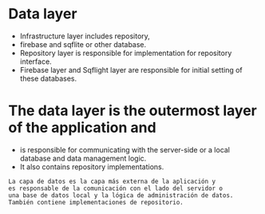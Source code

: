 # Data layer
- Infrastructure layer includes repository,
- firebase and sqflite or other database.
- Repository layer is responsible for implementation for repository interface.
- Firebase layer and Sqflight layer are responsible for initial setting of these databases.

# The data layer is the outermost layer of the application and
- is responsible for communicating with the server-side or a local database and data management logic.
- It also contains repository implementations.

````
La capa de datos es la capa más externa de la aplicación y
es responsable de la comunicación con el lado del servidor o
una base de datos local y la lógica de administración de datos.
También contiene implementaciones de repositorio.